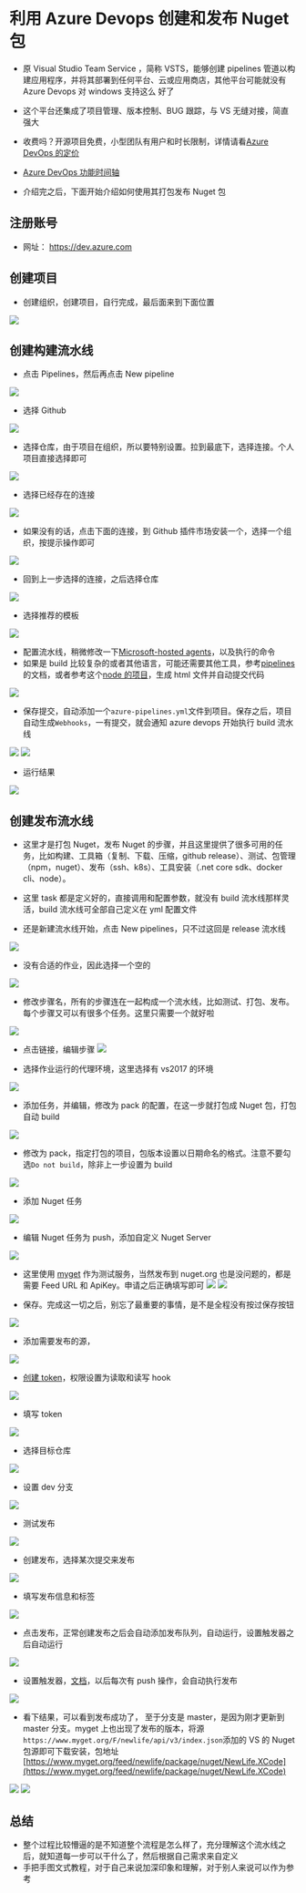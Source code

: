 # 利用 Azure Devops 创建和发布 Nuget 包

- 原 Visual Studio Team Service ，简称 VSTS，能够创建 pipelines 管道以构建应用程序，并将其部署到任何平台、云或应用商店，其他平台可能就没有 Azure Devops 对 windows 支持这么
  好了
- 这个平台还集成了项目管理、版本控制、BUG 跟踪，与 VS 无缝对接，简直强大
- 收费吗？开源项目免费，小型团队有用户和时长限制，详情请看[Azure DevOps 的定价](https://azure.microsoft.com/zh-cn/pricing/details/devops/azure-devops-services/)
- [Azure DevOps 功能时间轴](https://docs.microsoft.com/en-us/azure/devops/release-notes/)

- 介绍完之后，下面开始介绍如何使用其打包发布 Nuget 包

## 注册账号

- 网址： https://dev.azure.com

## 创建项目

- 创建组织，创建项目，自行完成，最后面来到下面位置

![ ](../../../imgs/2019-03-31-17-27-45.png)

## 创建构建流水线

- 点击 Pipelines，然后再点击 New pipeline

![ ](../../../imgs/2019-03-31-17-30-08.png)

- 选择 Github

![ ](../../../imgs/2019-03-31-17-46-04.png)

- 选择仓库，由于项目在组织，所以要特别设置。拉到最底下，选择连接。个人项目直接选择即可

![ ](../../../imgs/2019-03-31-17-49-43.png)

- 选择已经存在的连接

![ ](../../../imgs/2019-03-31-17-51-59.png)

- 如果没有的话，点击下面的连接，到 Github 插件市场安装一个，选择一个组织，按提示操作即可

![ ](../../../imgs/2019-03-31-17-53-37.png)

- 回到上一步选择的连接，之后选择仓库

![ ](../../../imgs/2019-03-31-18-00-32.png)

- 选择推荐的模板

![ ](../../../imgs/2019-03-31-18-02-38.png)

- 配置流水线，稍微修改一下[Microsoft-hosted agents](https://docs.microsoft.com/zh-cn/azure/devops/pipelines/agents/hosted?view=azure-devops&tabs=yaml)，以及执行的命令
- 如果是 build 比较复杂的或者其他语言，可能还需要其他工具，参考[pipelines](https://docs.microsoft.com/zh-cn/azure/devops/pipelines/languages/dotnet-core?view=azure-devops)的文档，或者参考这个[node 的项目](https://github.com/xxred/xxred.github.io/blob/master/azure-pipelines.yml)，生成 html 文件并自动提交代码

![ ](../../../imgs/2019-03-31-18-10-25.png)

- 保存提交，自动添加一个`azure-pipelines.yml`文件到项目。保存之后，项目自动生成`Webhooks`，一有提交，就会通知 azure devops 开始执行 build 流水线

![ ](../../../imgs/2019-03-31-18-16-32.png)
![ ](../../../imgs/2019-03-31-18-24-29.png)

- 运行结果

![ ](../../../imgs/2019-03-31-20-08-57.png)

## 创建发布流水线

- 这里才是打包 Nuget，发布 Nuget 的步骤，并且这里提供了很多可用的任务，比如构建、工具箱（复制、下载、压缩，github release）、测试、包管理（npm，nuget）、发布（ssh、k8s）、工具安装（.net core sdk、docker cli、node）。
- 这里 task 都是定义好的，直接调用和配置参数，就没有 build 流水线那样灵活，build 流水线可全部自己定义在 yml 配置文件

- 还是新建流水线开始，点击 New pipelines，只不过这回是 release 流水线

![ ](../../../imgs/2019-03-31-18-37-33.png)

- 没有合适的作业，因此选择一个空的

![ ](../../../imgs/2019-03-31-18-40-26.png)

- 修改步骤名，所有的步骤连在一起构成一个流水线，比如测试、打包、发布。每个步骤又可以有很多个任务。这里只需要一个就好啦

![ ](../../../imgs/2019-03-31-18-41-35.png)

- 点击链接，编辑步骤
  ![ ](../../../imgs/2019-03-31-18-46-53.png)

- 选择作业运行的代理环境，这里选择有 vs2017 的环境

![ ](../../../imgs/2019-03-31-18-50-28.png)

- 添加任务，并编辑，修改为 pack 的配置，在这一步就打包成 Nuget 包，打包自动 build

![ ](../../../imgs/2019-03-31-18-51-36.png)

- 修改为 pack，指定打包的项目，包版本设置以日期命名的格式。注意不要勾选`Do not build`，除非上一步设置为 build

![ ](../../../imgs/2019-03-31-18-55-39.png)

- 添加 Nuget 任务

![ ](../../../imgs/2019-03-31-18-57-36.png)

- 编辑 Nuget 任务为 push，添加自定义 Nuget Server

![ ](../../../imgs/2019-03-31-19-00-03.png)

- 这里使用 [myget](https://www.myget.org) 作为测试服务，当然发布到 nuget.org 也是没问题的，都是需要 Feed URL 和 ApiKey。申请之后正确填写即可
  ![ ](../../../imgs/2019-03-31-19-03-37.png)
  ![ ](../../../imgs/2019-03-31-19-05-40.png)

- 保存。完成这一切之后，别忘了最重要的事情，是不是全程没有按过保存按钮

![ ](../../../imgs/2019-03-31-19-07-52.png)

- 添加需要发布的源，

![ ](../../../imgs/2019-03-31-19-24-28.png)

- [创建 token](https://github.com/settings/tokens/new)，权限设置为读取和读写 hook

![ ](../../../imgs/2019-03-31-19-41-09.png)

- 填写 token

![ ](../../../imgs/2019-03-31-19-35-39.png)

- 选择目标仓库

![ ](../../../imgs/2019-03-31-19-39-47.png)

- 设置 dev 分支

![ ](../../../imgs/2019-03-31-19-43-57.png)

- 测试发布

![ ](../../../imgs/2019-03-31-19-08-40.png)

- 创建发布，选择某次提交来发布

![ ](../../../imgs/2019-03-31-19-46-31.png)

- 填写发布信息和标签

![ ](../../../imgs/2019-03-31-19-17-13.png)

- 点击发布，正常创建发布之后会自动添加发布队列，自动运行，设置触发器之后自动运行

![ ](../../../imgs/2019-03-31-19-19-06.png)

- 设置触发器，[文档](https://docs.microsoft.com/en-us/azure/devops/pipelines/release/triggers?view=azure-devops&viewFallbackFrom=vsts)，以后每次有 push 操作，会自动执行发布

![ ](../../../imgs/2019-03-31-19-53-14.png)

- 看下结果，可以看到发布成功了， 至于分支是 master，是因为刚才更新到 master 分支。myget 上也出现了发布的版本，将源`https://www.myget.org/F/newlife/api/v3/index.json`添加的 VS 的 Nuget 包源即可下载安装，包地址[https://www.myget.org/feed/newlife/package/nuget/NewLife.XCode](https://www.myget.org/feed/newlife/package/nuget/NewLife.XCode)

![ ](../../../imgs/2019-03-31-20-14-09.png)
![ ](../../../imgs/2019-03-31-20-17-36.png)

## 总结

- 整个过程比较懵逼的是不知道整个流程是怎么样了，充分理解这个流水线之后，就知道每一步可以干什么了，然后根据自己需求来自定义
- 手把手图文式教程，对于自己来说加深印象和理解，对于别人来说可以作为参考
